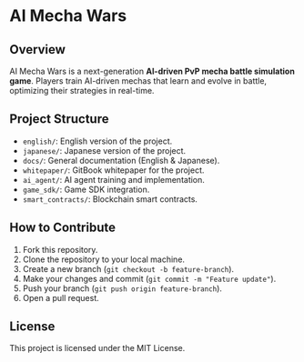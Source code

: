 # AI Mecha Wars

## Overview
AI Mecha Wars is a next-generation **AI-driven PvP mecha battle simulation game**. Players train AI-driven mechas that learn and evolve in battle, optimizing their strategies in real-time.

## Project Structure
- `english/`: English version of the project.
- `japanese/`: Japanese version of the project.
- `docs/`: General documentation (English & Japanese).
- `whitepaper/`: GitBook whitepaper for the project.
- `ai_agent/`: AI agent training and implementation.
- `game_sdk/`: Game SDK integration.
- `smart_contracts/`: Blockchain smart contracts.

## How to Contribute
1. Fork this repository.
2. Clone the repository to your local machine.
3. Create a new branch (`git checkout -b feature-branch`).
4. Make your changes and commit (`git commit -m "Feature update"`).
5. Push your branch (`git push origin feature-branch`).
6. Open a pull request.

## License
This project is licensed under the MIT License.

